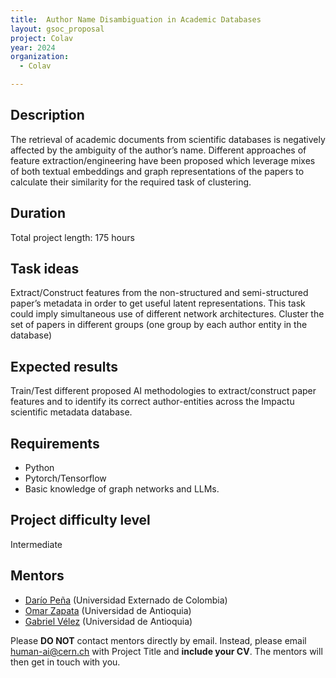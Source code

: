 ```yaml
---
title:  Author Name Disambiguation in Academic Databases
layout: gsoc_proposal
project: Colav
year: 2024
organization:
  - Colav

---
```


## Description

The retrieval of academic documents from scientific databases is negatively affected by the
ambiguity of the author’s name.
Different approaches of feature extraction/engineering have been proposed which leverage
mixes of both textual embeddings and graph representations of the papers to calculate their
similarity for the required task of clustering.

## Duration

Total project length: 175 hours

## Task ideas
Extract/Construct features from the non-structured and semi-structured paper’s metadata in
order to get useful latent representations. This task could imply simultaneous use of different
network architectures.
Cluster the set of papers in different groups (one group by each author entity in the database)


## Expected results
Train/Test different proposed AI methodologies to extract/construct paper features and to
identify its correct author-entities across the Impactu scientific metadata database.

## Requirements
* Python
* Pytorch/Tensorflow
* Basic knowledge of graph networks and LLMs.

## Project difficulty level
Intermediate


## Mentors
* [Darío Peña](mailto:DARIO.PENA@uexternado.edu.co) (Universidad Externado de Colombia)
* [Omar Zapata](mailto:grupocolav@udea.edu.co) (Universidad de Antioquia)
* [Gabriel Vélez](mailto:gjaime.velez@udea.edu.co) (Universidad de Antioquia)




Please **DO NOT** contact mentors directly by email. Instead, please email [human-ai@cern.ch](mailto:human-ai@cern.ch) with Project Title and **include your CV**. The mentors will then get in touch with you.

